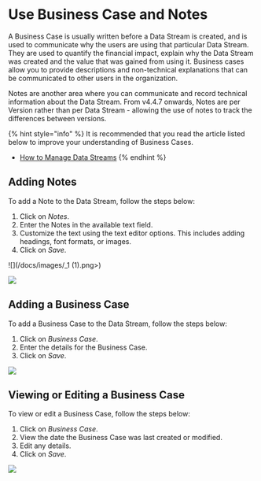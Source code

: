 # Use Business Case and Notes

A Business Case is usually written before a Data Stream is created, and is used to communicate why the users are using that particular Data Stream. They are used to quantify the financial impact, explain why the Data Stream was created and the value that was gained from using it. Business cases allow you to provide descriptions and non-technical explanations that can be communicated to other users in the organization.&#x20;

Notes are another area where you can communicate and record technical information about the Data Stream. From v4.4.7 onwards, Notes are per Version rather than per Data Stream - allowing the use of notes to track the differences between versions.&#x20;

{% hint style="info" %}
It is recommended that you read the article listed below to improve your understanding of Business Cases.

* [How to Manage Data Streams](manage-data-streams.md)
{% endhint %}

## Adding Notes

To add a Note to the Data Stream, follow the steps below:

1. Click on _Notes_.
2. Enter the Notes in the available text field.
3. Customize the text using the text editor options. This includes adding headings, font formats, or images.
4. Click on _Save_.

![](/docs/images/_1 (1).png>)

![](/docs/images/_2.png)

## Adding a Business Case

To add a Business Case to the Data Stream, follow the steps below:

1. Click on _Business Case_.
2. Enter the details for the Business Case.
3. Click on _Save_.

![](/docs/images/_1.png)

## Viewing or Editing a Business Case

To view or edit a Business Case, follow the steps below:

1. Click on _Business Case_.
2. View the date the Business Case was last created or modified.
3. Edit any details.
4. Click on _Save_.

![](/docs/images/_2.png)



